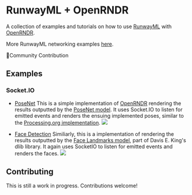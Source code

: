 # RunwayML + OpenRNDR

A collection of examples and tutorials on how to use [RunwayML](https://runwayml.com/) with [OpenRNDR](https://openrndr.org/).

More RunwayML networking examples [here](https://learn.runwayml.com/#/networking/examples).

🎉Community Contribution

## Examples

### Socket.IO

* [PoseNet]() 
This is a simple implementation of [OpenRNDR](http://https://openrndr.org) rendering the results outputted by the [PoseNet model](https://github.com/runwayml/processing/blob/master/posenet/posenet.pde). It uses Socket.IO to listen for emitted events and renders the ensuing implemented poses, similar to the [Processing.org implementation](https://github.com/runwayml/processing).
![](images/posenet.png)


* [Face Detection]()
Similiarly, this is a implementation of rendering the results outputted by the [Face Landmarks model](https://github.com/runwayml/processing/blob/master/posenet/posenet.pde), part of Davis E. King's dlib library. It again uses SocketIO to listen for emitted events and renders the faces. 
![](images/face_landmarks.png)


## Contributing

This is still a work in progress. Contributions welcome!
